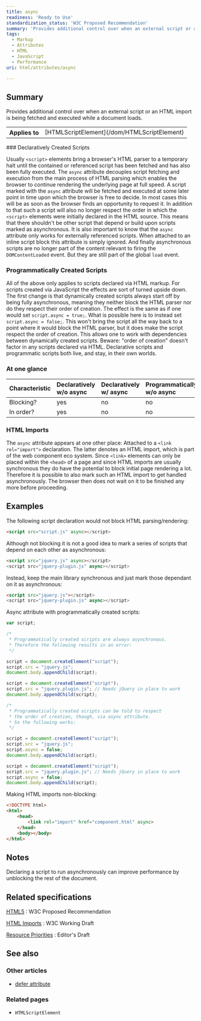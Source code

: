 ```yaml
---
title: async
readiness: 'Ready to Use'
standardization_status: 'W3C Proposed Recommendation'
summary: 'Provides additional control over when an external script or an HTML import is being fetched and executed while a document loads.'
tags:
  - Markup
  - Attributes
  - HTML
  - JavaScript
  - Performance
uri: html/attributes/async

---
```

## Summary

Provides additional control over when an external script or an HTML import is being fetched and executed while a document loads.

<table class="wikitable">
<tr>
<th>
Applies to

</th>
<td>
[HTMLScriptElement](/dom/HTMLScriptElement)

</td>
</tr>
</table>
### Declaratively Created Scripts

Usually `<script>` elements bring a browser's HTML parser to a temporary halt until the contained or referenced script has been fetched and has also been fully executed. The `async` attribute decouples script fetching and execution from the main process of HTML parsing which enables the browser to continue rendering the underlying page at full speed. A script marked with the `async` attribute will be fetched and executed at some later point in time upon which the browser is free to decide. In most cases this will be as soon as the browser finds an opportunity to request it. In addition to that such a script will also no longer respect the order in which the `<script>` elements were initially declared in the HTML source. This means that there shouldn't be other script that depend or build upon scripts marked as asynchronous. It is also important to know that the `async` attribute only works for externally referenced scripts. When attached to an inline script block this attribute is simply ignored. And finally asynchronous scripts are no longer part of the content relevant to firing the `DOMContentLoaded` event. But they are still part of the global `load` event.

### Programmatically Created Scripts

All of the above only applies to scripts declared via HTML markup. For scripts created via JavaScript the effects are sort of turned upside down. The first change is that dynamically created scripts always start off by being fully asynchronous, meaning they neither block the HTML parser nor do they respect their order of creation. The effect is the same as if one would set `script.async = true;`. What is possible here is to instead set `script.async = false;`. This won't bring the script all the way back to a point where it would block the HTML parser, but it does make the script respect the order of creation. This allows one to work with dependencies between dynamically created scripts. Beware: "order of creation" doesn't factor in any scripts declared via HTML. Declarative scripts and programmatic scripts both live, and stay, in their own worlds.

### At one glance

|Characteristic|Declaratively w/o async|Declaratively w/ async|Programmatically w/o async|Programmatically w/ async = false|
|:-------------|:----------------------|:---------------------|:-------------------------|:--------------------------------|
|Blocking?|yes|no|no|no|
|In order?|yes|no|no|yes|

### HTML Imports

The `async` attribute appears at one other place: Attached to a `<link rel="import">` declaration. The latter denotes an HTML import, which is part of the web component eco system. Since `<link>` elements can only be placed within the `<head>` of a page and since HTML imports are usually synchronous they do have the potential to block initial page rendering a lot. Therefore it is possible to also mark such an HTML import to get handled asynchronously. The browser then does not wait on it to be finished any more before proceeding.

## Examples

The following script declaration would not block HTML parsing/rendering:

``` html
<script src="script.js" async></s​cript>
```

Although not blocking it is not a good idea to mark a series of scripts that depend on each other as asynchronous:

``` html
<script src="jquery.js" async></s​cript>
<script src="jquery-plugin.js" async></s​cript>
```

Instead, keep the main library synchronous and just mark those dependant on it as asynchronous:

``` html
<script src="jquery.js"></s​cript>
<script src="jquery-plugin.js" async></s​cript>
```

Async attribute with programmatically created scripts:

``` js
var script;

/*
 * Programmatically created scripts are always asynchronous.
 * Therefore the following results in an error:
 */

script = document.createElement("script");
script.src = "jquery.js";
document.body.appendChild(script);

script = document.createElement("script");
script.src = "jquery.plugin.js"; // Needs jQuery in place to work
document.body.appendChild(script);

/*
 * Programmatically created scripts can be told to respect
 * the order of creation, though, via async attribute.
 * So the following works:
 */

script = document.createElement("script");
script.src = "jquery.js";
script.async = false;
document.body.appendChild(script);

script = document.createElement("script");
script.src = "jquery.plugin.js"; // Needs jQuery in place to work
script.async = false;
document.body.appendChild(script);
```

Making HTML imports non-blocking:

``` html
<!DOCTYPE html>
<html>
    <head>
        <link rel="import" href="component.html" async>
    </head>
    <body></body>
</html>
```

## Notes

Declaring a script to run asynchronously can improve performance by unblocking the rest of the document.

## Related specifications

[HTML5](http://www.w3.org/TR/html5/scripting-1.html#attr-script-async)
:   W3C Proposed Recommendation

[HTML Imports](http://www.w3.org/TR/html-imports/#dfn-import-async-attribute)
:   W3C Working Draft

[Resource Priorities](https://dvcs.w3.org/hg/webperf/raw-file/tip/specs/ResourcePriorities/Overview.html#the-script-element)
:   Editor's Draft

## See also

### Other articles

-   [defer attribute](/html/attributes/defer)

### Related pages

-   `HTMLScriptElement`
